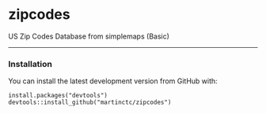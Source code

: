 # zipcodes
US Zip Codes Database from simplemaps (Basic)

---

### Installation

You can install the latest development version from GitHub with:

```
install.packages("devtools")
devtools::install_github("martinctc/zipcodes")

